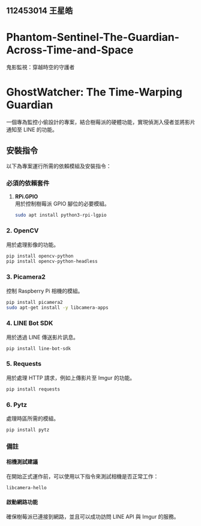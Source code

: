 ## 112453014 王星皓
# Phantom-Sentinel-The-Guardian-Across-Time-and-Space
鬼影監視：穿越時空的守護者

# GhostWatcher: The Time-Warping Guardian
一個專為監控小偷設計的專案，結合樹莓派的硬體功能，實現偵測入侵者並將影片通知至 LINE 的功能。

## 安裝指令
以下為專案運行所需的依賴模組及安裝指令：

### 必須的依賴套件
1. **RPi.GPIO**  
   用於控制樹莓派 GPIO 腳位的必要模組。  
   ```bash
   sudo apt install python3-rpi-lgpio
   ```

### 2. OpenCV
用於處理影像的功能。
```bash
pip install opencv-python
pip install opencv-python-headless
```

### 3. Picamera2
控制 Raspberry Pi 相機的模組。
```bash
pip install picamera2
sudo apt-get install -y libcamera-apps
```

### 4. LINE Bot SDK
用於透過 LINE 傳送影片訊息。
```bash
pip install line-bot-sdk
```

### 5. Requests
用於處理 HTTP 請求，例如上傳影片至 Imgur 的功能。
```bash
pip install requests
```

### 6. Pytz
處理時區所需的模組。
```bash
pip install pytz
```

### 備註

#### 相機測試建議
在開始正式運作前，可以使用以下指令來測試相機是否正常工作：  
```bash
libcamera-hello
```
#### 啟動網路功能
確保樹莓派已連接到網路，並且可以成功訪問 LINE API 與 Imgur 的服務。 
